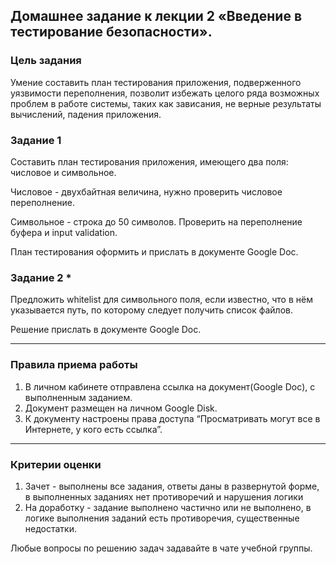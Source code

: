 ## Домашнее задание к лекции 2 «Введение в тестирование безопасности».

### Цель задания

Умение составить план тестирования приложения, подверженного уязвимости переполнения, позволит избежать целого ряда возможных проблем в работе системы, таких как зависания, не верные результаты вычислений, падения приложения.


### Задание 1

Составить план тестирования приложения, имеющего два поля: числовое и символьное. 

Числовое - двухбайтная величина, нужно проверить числовое переполнение. 

Символьное - строка до 50 символов. Проверить на переполнение буфера и input validation.

План тестирования оформить и прислать в документе Google Doc.

### Задание 2 * 

Предложить whitelist для символьного поля, если известно, что в нём указывается путь, по которому следует получить список файлов.

Решение прислать в документе Google Doc.

------

### Правила приема работы

1. В личном кабинете отправлена ссылка на документ(Google Doc), с выполненным заданием.
2. Документ размещен на личном Google Disk.
3. К документу настроены права доступа “Просматривать могут все в Интернете, у кого есть ссылка”.

------

### Критерии оценки

1. Зачет - выполнены все задания, ответы даны в развернутой форме, в выполненных заданиях нет противоречий и нарушения логики
2. На доработку - задание выполнено частично или не выполнено, в логике выполнения заданий есть противоречия, существенные недостатки.


Любые вопросы по решению задач задавайте в чате учебной группы.
